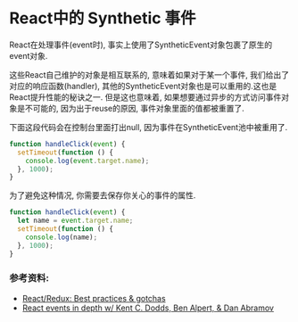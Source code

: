 # React中的 Synthetic 事件
React在处理事件(event时), 事实上使用了SyntheticEvent对象包裹了原生的event对象.

这些React自己维护的对象是相互联系的, 意味着如果对于某一个事件, 我们给出了对应的响应函数(handler), 其他的SyntheticEvent对象也是可以重用的.这也是React提升性能的秘诀之一.
但是这也意味着, 如果想要通过异步的方式访问事件对象是不可能的, 因为出于reuse的原因, 事件对象里面的值都被重置了.

下面这段代码会在控制台里面打出null, 因为事件在SyntheticEvent池中被重用了.
```javascript
function handleClick(event) {
  setTimeout(function () {
    console.log(event.target.name);
  }, 1000);
}
```
为了避免这种情况, 你需要去保存你关心的事件的属性.
```javascript
function handleClick(event) {
  let name = event.target.name;
  setTimeout(function () {
    console.log(name);
  }, 1000);
}
```

### 参考资料:
- [React/Redux: Best practices & gotchas](https://medium.com/nick-parsons/react-redux-best-practices-gotchas-56cf61c1c415)
- [React events in depth w/ Kent C. Dodds, Ben Alpert, & Dan Abramov](https://www.youtube.com/watch?v=dRo_egw7tBc)